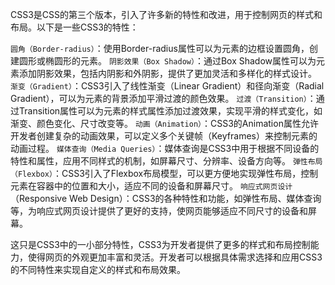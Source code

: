 CSS3是CSS的第三个版本，引入了许多新的特性和改进，用于控制网页的样式和布局。以下是一些CSS3的特性：

`圆角（Border-radius）`：使用Border-radius属性可以为元素的边框设置圆角，创建圆形或椭圆形的元素。
`阴影效果（Box Shadow）`：通过Box Shadow属性可以为元素添加阴影效果，包括内阴影和外阴影，提供了更加灵活和多样化的样式设计。
`渐变（Gradient）`：CSS3引入了线性渐变（Linear Gradient）和径向渐变（Radial Gradient），可以为元素的背景添加平滑过渡的颜色效果。
`过渡（Transition）`：通过Transition属性可以为元素的样式属性添加过渡效果，实现平滑的样式变化，如渐变、颜色变化、尺寸改变等。
`动画（Animation）`：CSS3的Animation属性允许开发者创建复杂的动画效果，可以定义多个关键帧（Keyframes）来控制元素的动画过程。
`媒体查询（Media Queries）`：媒体查询是CSS3中用于根据不同设备的特性和属性，应用不同样式的机制，如屏幕尺寸、分辨率、设备方向等。
`弹性布局（Flexbox）`：CSS3引入了Flexbox布局模型，可以更方便地实现弹性布局，控制元素在容器中的位置和大小，适应不同的设备和屏幕尺寸。
`响应式网页设计`（Responsive Web Design）：CSS3的各种特性和功能，如弹性布局、媒体查询等，为响应式网页设计提供了更好的支持，使网页能够适应不同尺寸的设备和屏幕。

这只是CSS3中的一小部分特性，CSS3为开发者提供了更多的样式和布局控制能力，使得网页的外观更加丰富和灵活。开发者可以根据具体需求选择和应用CSS3的不同特性来实现自定义的样式和布局效果。